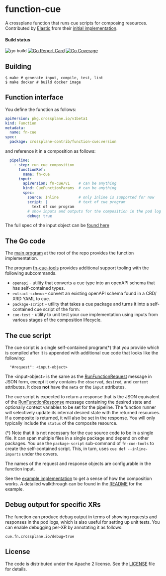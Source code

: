 # function-cue

A crossplane function that runs cue scripts for composing resources. 
Contributed by [Elastic](https://github.com/elastic) from their [initial implementation](https://github.com/elastic/crossplane-function-cue).

#### Build status

![go build](https://github.com/crossplane-contrib/function-cue/actions/workflows/go-build.yaml/badge.svg?branch=main)
[![Go Report Card](https://goreportcard.com/badge/github.com/crossplane-contrib/function-cue)](https://goreportcard.com/report/github.com/crossplane-contrib/function-cue)
[![Go Coverage](https://github.com/crossplane-contrib/function-cue/wiki/coverage.svg)](https://raw.githack.com/wiki/elastic/function-cue/coverage.html)

## Building

```shell
$ make # generate input, compile, test, lint
$ make docker # build docker image
```

## Function interface

You define the function as follows:
```yaml
apiVersion: pkg.crossplane.io/v1beta1
kind: Function
metadata:
  name: fn-cue
spec:
  package: crossplane-contrib/function-cue:version
```

and reference it in a composition as follows:

```yaml
  pipeline:
    - step: run cue composition
      functionRef:
        name: fn-cue
      input:
        apiVersion: fn-cue/v1    # can be anything
        kind: CueFunctionParams  # can be anything
        spec:
          source: Inline         # only Inline is supported for now
          script: |              # text of cue program
            text of cue program
          # show inputs and outputs for the composition in the pod log in pretty format
          debug: true  
```

The full spec of the input object can be [found here](input/v1beta1/input.go)

## The Go code

The [main program](main.go) at the root of the repo provides the function implementation.

The program [fn-cue-tools](cmd/fn-cue-tools) provides additional support tooling with the following subcommands.

* `openapi` - utility that converts a cue type into an openAPI schema that has self-contained types.
* `extract-schema` - convert an existing openAPI schema found in a CRD/ XRD YAML to cue.
* `package-script` - utility that takes a cue package and turns it into a self-contained cue script of the form:
* `cue-test` - utility to unit test your cue implementation using inputs from various stages of the composition lifecycle.

## The cue script

The cue script is a single self-contained program(*) that you provide which is compiled after it is appended with 
additional cue code that looks like the following:

```
  "#request": <input-object>
```

The &lt;input-object&gt; is the same as the [RunFunctionRequest](https://github.com/crossplane/crossplane/blob/bf5c51e6dfdde4c45a0d50c31c23147f5050e9dd/apis/apiextensions/fn/proto/v1beta1/run_function.proto#L33) 
message in JSON form, except it only contains the `observed`, `desired`, and `context` attributes. 
It does **not** have the `meta` or the `input` attributes.

The cue script is expected to return a response that is the JSON equivalent of the [RunFunctionResponse](https://github.com/crossplane/crossplane/blob/bf5c51e6dfdde4c45a0d50c31c23147f5050e9dd/apis/apiextensions/fn/proto/v1beta1/run_function.proto#L66)
message containing the desired state and optionally context variables to be set for the pipeline. 
The function runner will selectively update its internal desired state with the
returned resources. If a composite is returned, it will also be set in the response. You will only typically include the
`status` of the composite resource.

(*) Note that it is not necessary for the cue source code to be in a single file. It can span multiple files in a single
package and depend on other packages. You use the `package-script` sub-command of `fn-cue-tools` to create the
self-contained script. This, in turn, uses `cue def --inline-imports` under the covers.

The names of the request and response objects are configurable in the function input.

See the [example implementation](examples/simple/pkg/compositions/s3bucket) to get a sense of 
how the composition works. A detailed walkthrough can be found in the [README](examples/simple/) for the example.

## Debug output for specific XRs

The function can produce debug output in terms of showing requests and responses in the pod logs, which is also
useful for setting up unit tests. You can enable debugging per-XR by annotating it as follows:

```
cue.fn.crossplane.io/debug=true
```

## License

The code is distributed under the Apache 2 license. See the [LICENSE](LICENSE) file for details.
